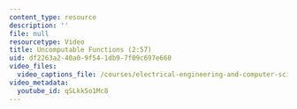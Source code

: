 ```yaml
---
content_type: resource
description: ''
file: null
resourcetype: Video
title: Uncomputable Functions (2:57)
uid: df2263a2-40a0-9f54-1db9-7f09c697e660
video_files:
  video_captions_file: /courses/electrical-engineering-and-computer-science/6-004-computation-structures-spring-2017/c10/c10s2/c10s2v7/uncomputable-functions-2-57-/qSLkk5o1Mc8.vtt
video_metadata:
  youtube_id: qSLkk5o1Mc8
---
```

